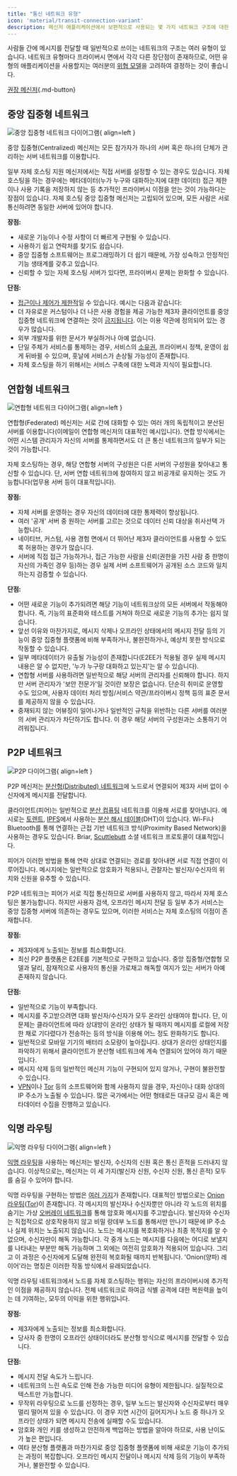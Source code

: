 ```yaml
---
title: "통신 네트워크 유형"
icon: 'material/transit-connection-variant'
description: 메신저 애플리케이션에서 보편적으로 사용되는 몇 가지 네트워크 구조에 대한 개요입니다.
---
```


사람들 간에 메시지를 전달할 때 일반적으로 쓰이는 네트워크의 구조는 여러 유형이 있습니다. 네트워크 유형마다 프라이버시 면에서 각각 다른 장단점이 존재하므로, 어떤 유형의 애플리케이션을 사용할지는 여러분의 [위협 모델](../basics/threat-modeling.md)을 고려하여 결정하는 것이 좋습니다.

[권장 메신저](../real-time-communication.md ""){.md-button}

## 중앙 집중형 네트워크

![중앙 집중형 네트워크 다이어그램](../assets/img/layout/network-centralized.svg){ align=left }

중앙 집중형(Centralized) 메신저는 모든 참가자가 하나의 서버 혹은 하나의 단체가 관리하는 서버 네트워크를 이용합니다.

일부 자체 호스팅 지원 메신저에서는 직접 서버를 설정할 수 있는 경우도 있습니다. 자체 호스팅을 하는 경우에는 메타데이터(누가 누구와 대화하는지에 대한 데이터) 접근 제한이나 사용 기록을 저장하지 않는 등 추가적인 프라이버시 이점을 얻는 것이 가능하다는 장점이 있습니다. 자체 호스팅 중앙 집중형 메신저는 고립되어 있으며, 모든 사람은 서로 통신하려면 동일한 서버에 있어야 합니다.

**장점:**

- 새로운 기능이나 수정 사항이 더 빠르게 구현될 수 있습니다.
- 사용하기 쉽고 연락처를 찾기도 쉽습니다.
- 중앙 집중형 소프트웨어는 프로그래밍하기 더 쉽기 때문에, 가장 성숙하고 안정적인 기능 생태계를 갖추고 있습니다.
- 신뢰할 수 있는 자체 호스팅 서버가 있다면, 프라이버시 문제는 완화할 수 있습니다.

**단점:**

- [접근이나 제어가 제한적](https://drewdevault.com/2018/08/08/Signal.html)일 수 있습니다. 예시는 다음과 같습니다:
- 더 자유로운 커스텀이나 더 나은 사용 경험을 제공 가능한 제3자 클라이언트를 중앙 집중형 네트워크에 연결하는 것이 [금지됩니다](https://github.com/LibreSignal/LibreSignal/issues/37#issuecomment-217211165). 이는 이용 약관에 정의되어 있는 경우가 많습니다.
- 외부 개발자를 위한 문서가 부실하거나 아예 없습니다.
- 단일 주체가 서비스를 통제하는 경우, 서비스의 [소유권](https://web.archive.org/web/20210729191953/https://blog.privacytools.io/delisting-wire/), 프라이버시 정책, 운영이 쉽게 뒤바뀔 수 있으며, 훗날에 서비스가 손상될 가능성이 존재합니다.
- 자체 호스팅을 하기 위해서는 서비스 구축에 대한 노력과 지식이 필요합니다.

## 연합형 네트워크

![연합형 네트워크 다이어그램](../assets/img/layout/network-decentralized.svg){ align=left }

연합형(Federated) 메신저는 서로 간에 대화할 수 있는 여러 개의 독립적이고 분산된 서버를 이용합니다(이메일이 연합형 메신저의 대표적인 예시입니다). 연합 방식에서는 어떤 시스템 관리자가 자신의 서버를 통제하면서도 더 큰 통신 네트워크의 일부가 되는 것이 가능합니다.

자체 호스팅하는 경우, 해당 연합형 서버의 구성원은 다른 서버의 구성원을 찾아내고 통신할 수 있습니다. 단, 서버 연합 네트워크에 참여하지 않고 비공개로 유지하는 것도 가능합니다(업무용 서버 등이 대표적입니다).

**장점:**

- 자체 서버를 운영하는 경우 자신의 데이터에 대한 통제력이 향상됩니다.
- 여러 '공개' 서버 중 원하는 서버를 고르는 것으로 데이터 신뢰 대상을 취사선택 가능합니다.
- 네이티브, 커스텀, 사용 경험 면에서 더 뛰어난 제3자 클라이언트를 사용할 수 있도록 허용하는 경우가 많습니다.
- 서버에 직접 접근 가능하거나, 접근 가능한 사람을 신뢰(권한을 가진 사람 중 한명이 자신의 가족인 경우 등)하는 경우 실제 서버 소프트웨어가 공개된 소스 코드와 일치하는지 검증할 수 있습니다.

**단점:**

- 어떤 새로운 기능이 추가되려면 해당 기능이 네트워크상의 모든 서버에서 작동해야 합니다. 즉, 기능의 표준화와 테스트를 거쳐야 하므로 새로운 기능의 추가는 쉽지 않습니다.
- 앞선 이유와 마찬가지로, 메시지 삭제나 오프라인 상태에서의 메시지 전달 등의 기능이 중앙 집중형 플랫폼에 비해 부족하거나, 불완전하거나, 예상치 못한 방식으로 작동할 수 있습니다.
- 일부 메타데이터가 유출될 가능성이 존재합니다(E2EE가 적용될 경우 실제 메시지 내용은 알 수 없지만, '누가 누구랑 대화하고 있는지'는 알 수 있습니다).
- 연합형 서버를 사용하려면 일반적으로 해당 서버의 관리자를 신뢰해야 합니다. 하지만 서버 관리자가 '보안 전문가'일 것이란 보장은 없습니다. 단순히 취미로 운영할 수도 있으며, 사용자 데이터 처리 방침/서비스 약관/프라이버시 정책 등의 표준 문서를 제공하지 않을 수 있습니다.
- 중재되지 않는 어뷰징이 일어나거나 일반적인 규칙을 위반하는 다른 서버를 여러분의 서버 관리자가 차단하기도 합니다. 이 경우 해당 서버의 구성원과는 소통하기 어려워집니다.

## P2P 네트워크

![P2P 다이어그램](../assets/img/layout/network-distributed.svg){ align=left }

P2P 메신저는 [분산형(Distributed) 네트워크](https://en.wikipedia.org/wiki/Distributed_networking)에 노드로서 연결되어 제3자 서버 없이 수신자에게 메시지를 전달합니다.

클라이언트(피어)는 일반적으로 [분산 컴퓨팅](https://en.wikipedia.org/wiki/Distributed_computing) 네트워크를 이용해 서로를 찾아냅니다. 예시로는 [토렌트](https://ko.wikipedia.org/wiki/%EB%B9%84%ED%8A%B8%ED%86%A0%EB%A0%8C%ED%8A%B8), [IPFS](https://ko.wikipedia.org/wiki/InterPlanetary_File_System)에서 사용하는 [분산 해시 테이블](https://ko.wikipedia.org/wiki/%EB%B6%84%EC%82%B0_%ED%95%B4%EC%8B%9C_%ED%85%8C%EC%9D%B4%EB%B8%94)(DHT)이 있습니다. Wi-Fi나 Bluetooth를 통해 연결하는 근접 기반 네트워크 방식(Proximity Based Network)을 사용하는 경우도 있습니다. Briar, [Scuttlebutt](https://www.scuttlebutt.nz) 소셜 네트워크 프로토콜이 대표적입니다.

피어가 이러한 방법을 통해 연락 상대로 연결되는 경로를 찾아내면 서로 직접 연결이 이루어집니다. 메시지에는 일반적으로 암호화가 적용되나, 관찰자는 발신자/수신자의 위치와 신원을 유추할 수 있습니다.

P2P 네트워크는 피어가 서로 직접 통신하므로 서버를 사용하지 않고, 따라서 자체 호스팅은 불가능합니다. 하지만 사용자 검색, 오프라인 메시지 전달 등 일부 추가 서비스는 중앙 집중형 서버에 의존하는 경우도 있으며, 이러한 서비스는 자체 호스팅의 이점이 존재합니다.

**장점:**

- 제3자에게 노출되는 정보를 최소화합니다.
- 최신 P2P 플랫폼은 E2EE를 기본적으로 구현하고 있습니다. 중앙 집중형/연합형 모델과 달리, 잠재적으로 사용자의 통신을 가로채고 해독할 여지가 있는 서버가 아예 존재하지 않습니다.

**단점:**

- 일반적으로 기능이 부족합니다.
- 메시지를 주고받으려면 대화 발신자/수신자가 모두 온라인 상태여야 합니다. 단, 이 문제는 클라이언트에 따라 상대방이 온라인 상태가 될 때까지 메시지를 로컬에 저장한 채로 기다렸다가 전송하는 등의 방식을 이용해 어느 정도 완화하기도 합니다.
- 일반적으로 모바일 기기의 배터리 소모량이 높아집니다. 상대가 온라인 상태인지를 파악하기 위해서 클라이언트가 분산형 네트워크에 계속 연결되어 있어야 하기 때문입니다.
- 메시지 삭제 등의 일반적인 메신저 기능이 구현되어 있지 않거나, 구현이 불완전할 수 있습니다.
- [VPN](../vpn.md)이나 [Tor](../tor.md) 등의 소프트웨어와 함께 사용하지 않을 경우, 자신이나 대화 상대의 IP 주소가 노출될 수 있습니다. 많은 국가에서는 어떤 형태로든 대규모 감시 혹은 메타데이터 수집을 진행하고 있습니다.

## 익명 라우팅

![익명 라우팅 다이어그램](../assets/img/layout/network-anonymous-routing.svg){ align=left }

[익명 라우팅](https://doi.org/10.1007/978-1-4419-5906-5_628)을 사용하는 메신저는 발신자, 수신자의 신원 혹은 통신 흔적을 드러내지 않습니다. 이상적으로는, 메신저는 이 세 가지(발신자 신원, 수신자 신원, 통신 흔적) 모두를 숨길 수 있어야 합니다.

익명 라우팅을 구현하는 방법은 [여러 가지](https://doi.org/10.1145/3182658)가 존재합니다. 대표적인 방법으로는 [Onion 라우팅](https://en.wikipedia.org/wiki/Onion_routing)([Tor](tor-overview.md))이 존재합니다. 각 메시지의 발신자나 수신자뿐만 아니라 각 노드의 위치를 숨기는 가상 [오버레이 네트워크](https://en.wikipedia.org/wiki/Overlay_network)를 통해 암호화 메시지를 주고받습니다. 발신자와 수신자는 직접적으로 상호작용하지 않고 비밀 랑데부 노드를 통해서만 만나기 때문에 IP 주소나 실제 위치는 노출되지 않습니다. 노드는 메시지를 복호화하거나 최종 목적지를 알 수 없으며, 수신자만이 해독 가능합니다. 각 중개 노드는 메시지를 다음에는 어디로 보낼지를 나타내는 부분만 해독 가능하며 그 외에는 여전히 암호화가 적용되어 있습니다. 그리고 이 과정은 수신자에게 도달해 완전히 복호화될 때까지 반복됩니다. 'Onion(양파) 레이어'라는 명칭은 이러한 작동 방식에서 유래되었습니다.

익명 라우팅 네트워크에서 노드를 자체 호스팅하는 행위는 자신의 프라이버시에 추가적인 이점을 제공하지 않습니다. 전체 네트워크로 하여금 식별 공격에 대한 복원력을 높이는 데 기여하는, 모두의 이익을 위한 행위입니다.

**장점:**

- 제3자에게 노출되는 정보를 최소화합니다.
- 당사자 중 한명이 오프라인 상태이더라도 분산형 방식으로 메시지를 전달할 수 있습니다.

**단점:**

- 메시지 전달 속도가 느립니다.
- 네트워크의 느린 속도로 인해 전송 가능한 미디어 유형이 제한됩니다. 실질적으로 텍스트만 가능합니다.
- 무작위 라우팅으로 노드를 선정하는 경우, 일부 노드는 발신자와 수신자로부터 매우 멀리 떨어져 있을 수 있습니다. 이 경우 지연 시간이 길어지거나 노드 중 하나가 오프라인 상태가 되면 메시지 전송에 실패할 수도 있습니다.
- 암호화 개인 키를 생성하고 안전하게 백업하는 방법을 알아야 하므로, 사용 난이도가 높은 편입니다.
- 여타 분산형 플랫폼과 마찬가지로 중앙 집중형 플랫폼에 비해 새로운 기능이 추가되는 과정이 복잡합니다. 오프라인 메시지 전달이나 메시지 삭제 등의 기능이 부족하거나, 불완전할 수 있습니다.

